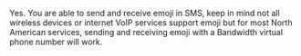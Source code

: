 Yes. You are able to send and receive emoji in SMS, keep in mind not all wireless devices or internet VoIP services support emoji but for most North American services, sending and receiving emoji with a Bandwidth virtual phone number will work.
